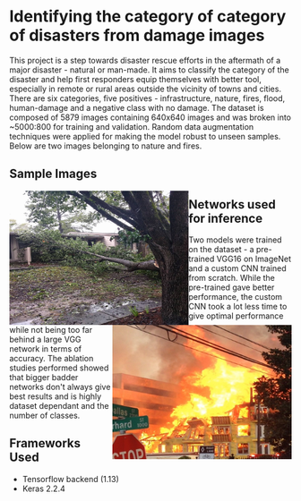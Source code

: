 # Identifying the category of category of disasters from damage images

This project is a step towards disaster rescue efforts in the aftermath of a major disaster - natural or man-made. It aims to classify the category of the disaster and help first responders equip themselves with better tool, especially in remote or rural areas outside the vicinity of towns and cities. There are six categories, five positives - infrastructure, nature, fires, flood, human-damage and a negative class with no damage. The dataset is composed of 5879 images containing 640x640 images and was broken into ~5000:800 for training and validation. Random data augmentation techniques were applied for making the model robust to unseen samples. Below are two images belonging to nature and fires.

## Sample Images

<img align="left" width="320" height="240" src="hurricaneirma.jpg">
<img align="right" width="320" height=240" src="buildingcollapse.jpg">

## Networks used for inference 

Two models were trained on the dataset -  a pre-trained VGG16 on ImageNet and a custom CNN trained from scratch. While the pre-trained gave better performance, the custom CNN took a lot less time to give optimal performance while not being too far behind a large VGG network in terms of accuracy. The ablation studies performed showed that bigger badder networks don't always give best results and is highly dataset dependant and the number of classes.

## Frameworks Used

* Tensorflow backend (1.13)
* Keras 2.2.4


